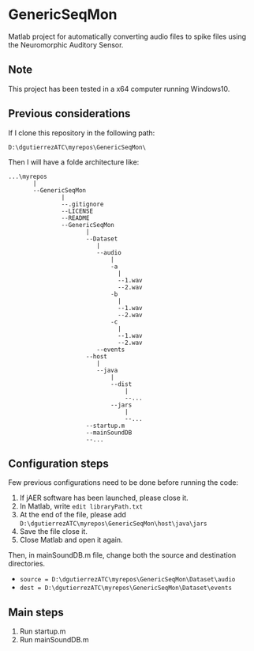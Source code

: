 # GenericSeqMon
Matlab project for automatically converting audio files to spike files using the Neuromorphic Auditory Sensor.

## Note
This project has been tested in a x64 computer running Windows10.

## Previous considerations
If I clone this repository in the following path:

`D:\dgutierrezATC\myrepos\GenericSeqMon\`

Then I will have a folde architecture like:
```
...\myrepos
       |
       --GenericSeqMon
               |
               --.gitignore
               --LICENSE
               --README
               --GenericSeqMon
                      |
                      --Dataset
                         |
                         --audio
                             |
                             -a
                               |
                               --1.wav
                               --2.wav
                             -b
                               |
                               --1.wav
                               --2.wav
                             -c
                               |
                               --1.wav
                               --2.wav
                         --events
                      --host
                         |
                         --java
                             |
                             --dist
                                 |
                                 --...
                             --jars
                                 |
                                 --...
                      --startup.m
                      --mainSoundDB
                      --...
```
## Configuration steps
Few previous configurations need to be done before running the code:

1. If jAER software has been launched, please close it.
2. In Matlab, write `edit libraryPath.txt`
3. At the end of the file, please add `D:\dgutierrezATC\myrepos\GenericSeqMon\host\java\jars`
4. Save the file close it.
5. Close Matlab and open it again.

Then, in mainSoundDB.m file, change both the source and destination directories.
- `source = D:\dgutierrezATC\myrepos\GenericSeqMon\Dataset\audio`
- `dest = D:\dgutierrezATC\myrepos\GenericSeqMon\Dataset\events`

## Main steps

1. Run startup.m
2. Run mainSoundDB.m
